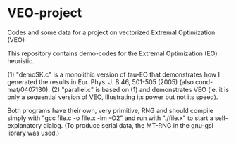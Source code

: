 # VEO-project
Codes and some data for a project on vectorized Extremal Optimization (VEO)

This repository contains demo-codes for the Extremal Optimization (EO) heuristic.

  (1) "demoSK.c" is a monolithic version of tau-EO that demonstrates how I generated the results in Eur. Phys. J. B 46, 501-505 (2005) (also cond-mat/0407130).
  (2) "parallel.c" is based on (1) and demonstrates VEO (ie. it is only a sequential version of VEO, illustrating its power but not its speed).
  
  Both programs have their own, very primitive, RNG and should compile simply with "gcc file.c -o file.x -lm -O2" and run with "./file.x" to start a self-explanatory dialog. (To produce serial data, the MT-RNG in the gnu-gsl library was used.) 
